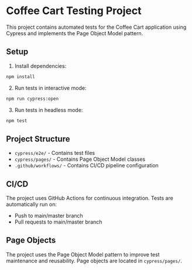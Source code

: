 # Coffee Cart Testing Project

This project contains automated tests for the Coffee Cart application using Cypress and implements the Page Object Model pattern.

## Setup

1. Install dependencies:
```bash
npm install
```

2. Run tests in interactive mode:
```bash
npm run cypress:open
```

3. Run tests in headless mode:
```bash
npm test
```

## Project Structure

- `cypress/e2e/` - Contains test files
- `cypress/pages/` - Contains Page Object Model classes
- `.github/workflows/` - Contains CI/CD pipeline configuration

## CI/CD

The project uses GitHub Actions for continuous integration. Tests are automatically run on:
- Push to main/master branch
- Pull requests to main/master branch

## Page Objects

The project uses the Page Object Model pattern to improve test maintenance and reusability. Page objects are located in `cypress/pages/`.
